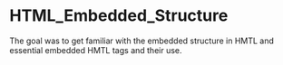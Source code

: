 # HTML_Embedded_Structure
The goal was to get familiar with the embedded structure in HMTL and essential embedded HMTL tags and their use.
